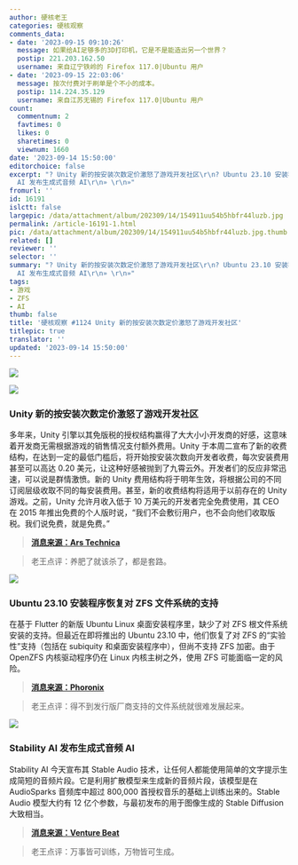 ```yaml
---
author: 硬核老王
categories: 硬核观察
comments_data:
- date: '2023-09-15 09:10:26'
  message: 如果给AI足够多的3D打印机，它是不是能造出另一个世界？
  postip: 221.203.162.50
  username: 来自辽宁铁岭的 Firefox 117.0|Ubuntu 用户
- date: '2023-09-15 22:03:06'
  message: 按次付费对于刷单是个不小的成本。
  postip: 114.224.35.129
  username: 来自江苏无锡的 Firefox 117.0|Ubuntu 用户
count:
  commentnum: 2
  favtimes: 0
  likes: 0
  sharetimes: 0
  viewnum: 1660
date: '2023-09-14 15:50:00'
editorchoice: false
excerpt: "? Unity 新的按安装次数定价激怒了游戏开发社区\r\n? Ubuntu 23.10 安装程序恢复对 ZFS 文件系统的支持\r\n? Stability
  AI 发布生成式音频 AI\r\n» \r\n»"
fromurl: ''
id: 16191
islctt: false
largepic: /data/attachment/album/202309/14/154911uu54b5hbfr44luzb.jpg
permalink: /article-16191-1.html
pic: /data/attachment/album/202309/14/154911uu54b5hbfr44luzb.jpg.thumb.jpg
related: []
reviewer: ''
selector: ''
summary: "? Unity 新的按安装次数定价激怒了游戏开发社区\r\n? Ubuntu 23.10 安装程序恢复对 ZFS 文件系统的支持\r\n? Stability
  AI 发布生成式音频 AI\r\n» \r\n»"
tags:
- 游戏
- ZFS
- AI
thumb: false
title: '硬核观察 #1124 Unity 新的按安装次数定价激怒了游戏开发社区'
titlepic: true
translator: ''
updated: '2023-09-14 15:50:00'
---
```


![](/data/attachment/album/202309/14/154911uu54b5hbfr44luzb.jpg)


![](/data/attachment/album/202309/14/154920ructxicjvjcaujje.jpg)


### Unity 新的按安装次数定价激怒了游戏开发社区


多年来，Unity 引擎以其免版税的授权结构赢得了大大小小开发商的好感，这意味着开发商无需根据游戏的销售情况支付额外费用。Unity 于本周二宣布了新的收费结构，在达到一定的最低门槛后，将开始按安装次数向开发者收费，每次安装费用甚至可以高达 0.20 美元，让这种好感被抛到了九霄云外。开发者们的反应非常迅速，可以说是群情激愤。新的 Unity 费用结构将于明年生效，将根据公司的不同订阅层级收取不同的每安装费用。甚至，新的收费结构将适用于以前存在的 Unity 游戏。之前，Unity 允许月收入低于 10 万美元的开发者完全免费使用，其 CEO 在 2015 年推出免费的个人版时说，“我们不会敷衍用户，也不会向他们收取版税。我们说免费，就是免费。”



> 
> **[消息来源：Ars Technica](https://arstechnica.com/gaming/2023/09/game-developers-unite-against-unitys-new-per-install-pricing-structure/)**
> 
> 
> 



> 
> 老王点评：养肥了就该杀了，都是套路。
> 
> 
> 


![](/data/attachment/album/202309/14/154931eo33haho91lvajls.jpg)


### Ubuntu 23.10 安装程序恢复对 ZFS 文件系统的支持


在基于 Flutter 的新版 Ubuntu Linux 桌面安装程序里，缺少了对 ZFS 根文件系统安装的支持。但最近在即将推出的 Ubuntu 23.10 中，他们恢复了对 ZFS 的“实验性”支持（包括在 subiquity 和桌面安装程序中），但尚不支持 ZFS 加密。由于 OpenZFS 内核驱动程序仍在 Linux 内核主树之外，使用 ZFS 可能面临一定的风险。



> 
> **[消息来源：Phoronix](https://www.phoronix.com/news/Ubuntu-23.10-ZFS-Install)**
> 
> 
> 



> 
> 老王点评：得不到发行版厂商支持的文件系统就很难发展起来。
> 
> 
> 


![](/data/attachment/album/202309/14/154945x6wtmuwhd1kwi62t.jpg)


### Stability AI 发布生成式音频 AI


Stability AI 今天宣布其 Stable Audio 技术，让任何人都能使用简单的文字提示生成简短的音频片段。它是利用扩散模型来生成新的音频片段，该模型是在 AudioSparks 音频库中超过 800,000 首授权音乐的基础上训练出来的。Stable Audio 模型大约有 12 亿个参数，与最初发布的用于图像生成的 Stable Diffusion 大致相当。



> 
> **[消息来源：Venture Beat](https://venturebeat.com/ai/stability-ai-debuts-stable-audio-bringing-text-to-audio-generation-to-the-masses/)**
> 
> 
> 



> 
> 老王点评：万事皆可训练，万物皆可生成。
> 
> 
>